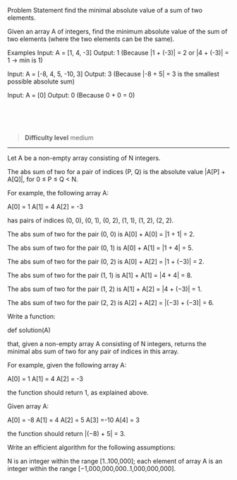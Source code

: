 Problem Statement
  find the minimal absolute value of a sum of two elements.

Given an array A of integers, find the minimum absolute value of the sum of two elements (where the two elements can be the same).

Examples
Input: A = [1, 4, -3]
Output: 1 (Because |1 + (-3)| = 2 or |4 + (-3)| = 1 → min is 1)

Input: A = [-8, 4, 5, -10, 3]
Output: 3 (Because |-8 + 5| = 3 is the smallest possible absolute sum)

Input: A = [0]
Output: 0 (Because 0 + 0 = 0)



<br><br><br>

> **Difficulty level**
> medium

---

Let A be a non-empty array consisting of N integers.

The abs sum of two for a pair of indices (P, Q) is the absolute value |A[P] + A[Q]|, for 0 ≤ P ≤ Q < N.

For example, the following array A:

A[0] = 1 A[1] = 4 A[2] = -3

has pairs of indices (0, 0), (0, 1), (0, 2), (1, 1), (1, 2), (2, 2). 

 The abs sum of two for the pair (0, 0) is A[0] + A[0] = |1 + 1| = 2. 

 The abs sum of two for the pair (0, 1) is A[0] + A[1] = |1 + 4| = 5. 

 The abs sum of two for the pair (0, 2) is A[0] + A[2] = |1 + (−3)| = 2. 

 The abs sum of two for the pair (1, 1) is A[1] + A[1] = |4 + 4| = 8. 

 The abs sum of two for the pair (1, 2) is A[1] + A[2] = |4 + (−3)| = 1. 

 The abs sum of two for the pair (2, 2) is A[2] + A[2] = |(−3) + (−3)| = 6. 


Write a function:

def solution(A)


that, given a non-empty array A consisting of N integers, returns the minimal abs sum of two for any pair of indices in this array.

For example, given the following array A:

A[0] = 1 A[1] = 4 A[2] = -3

the function should return 1, as explained above.

Given array A:

A[0] = -8 A[1] = 4 A[2] = 5 A[3] =-10 A[4] = 3

the function should return |(−8) + 5| = 3.

Write an efficient algorithm for the following assumptions:

N is an integer within the range [1..100,000];
each element of array A is an integer within the range [−1,000,000,000..1,000,000,000].